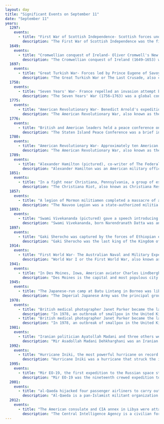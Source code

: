 ```yaml
---
layout: day
title: "Significant Events on September 11"
date: "September 11"
years:
  1297:
    events:
      - title: "First War of Scottish Independence- Scottish forces under Andrew Moray and William Wallace defeated English troops at the Battle of Stirling Bridge on the River Forth."
        description: "The First War of Scottish Independence was the first of a series of wars between English and Scottish forces. It lasted from the English invasion of Scotland in 1296 until the de jure restoration of Scottish independence with the Treaty of Edinburgh–Northampton in 1328. De facto independence was established in 1314 following an English defeat at the Battle of Bannockburn. The wars were caused by the attempts of the English kings to grab territory by claiming sovereignty over Scotland while Scots fought to keep English rule and authority out of Scotland."
  1649:
    events:
      - title: "Cromwellian conquest of Ireland- Oliver Cromwell's New Model Army ended the Siege of Drogheda, took over the town and massacred its garrison."
        description: "The Cromwellian conquest of Ireland (1649–1653) was the re-conquest of Ireland by the Commonwealth of England, initially led by Oliver Cromwell. It forms part of the 1641 to 1652 Irish Confederate Wars, and wider 1639 to 1653 Wars of the Three Kingdoms. Modern estimates suggest that during this period, Ireland experienced a demographic loss totalling around 15 to 20% of the pre-1641 population, due to fighting, famine and bubonic plague."
  1697:
    events:
      - title: "Great Turkish War- Forces led by Prince Eugene of Savoy decisively defeated Ottoman troops at the Battle of Zenta in present-day Serbia, ending the Turkish threat to Europe."
        description: "The Great Turkish War or The Last Crusade, also called in Ottoman sources The Disaster Years, was a series of conflicts between the Ottoman Empire and the Holy League consisting of the Holy Roman Empire, Poland-Lithuania, Venice, Russia, and the Kingdom of Hungary. Intensive fighting began in 1683 and ended with the signing of the Treaty of Karlowitz in 1699. The war was a resounding defeat for the Ottoman Empire, which for the first time lost substantial territory, in Hungary and the Polish–Lithuanian Commonwealth, as well as in part of the western Balkans. The war was significant also for being the first instance of Russia joining an alliance with Western Europe. Historians have labeled the war as the Fourteenth Crusade launched against the Turks by the papacy."
  1758:
    events:
      - title: "Seven Years' War- France repelled an invasion attempt by the British in the Battle of Saint Cast."
        description: "The Seven Years' War (1756–1763) was a global conflict involving most of the European great powers, fought primarily in Europe and the Americas. One of the opposing alliances was led by Great Britain and Prussia. The other alliance was led by France and Austria, backed by Spain, Saxony, Sweden, and Russia. The French and Indian War (1754–1763), the Anglo-Spanish War (1762–1763), and the Spanish–Portuguese War (1762–1763) were all parts of the Seven Years' War."
  1775:
    events:
      - title: "American Revolutionary War- Benedict Arnold's expedition departed from Cambridge, Massachusetts, as part of the invasion of Quebec."
        description: "The American Revolutionary War, also known as the Revolutionary War or American War of Independence, was an armed conflict that comprised the final eight years of the broader American Revolution, in which American Patriot forces organized as the Continental Army and commanded by George Washington defeated the British Army. The conflict was fought in North America, the Caribbean, and the Atlantic Ocean. The war ended with the Treaty of Paris (1783), which resulted in the establishment of the United States of America as an independent nation, which was recognized by Great Britain and other nations of the world."
  1776:
    events:
      - title: "British and American leaders held a peace conference on Staten Island, New York, in the hopes of bringing an end to the nascent American Revolutionary War."
        description: "The Staten Island Peace Conference was a brief informal diplomatic conference held between representatives of the British Crown and its rebellious North American colonies in the hope of bringing a rapid end to the nascent American Revolution. The conference took place on September 11, 1776, a few days after the British had captured Long Island and less than three months after the formal American Declaration of Independence. The conference was held at Billop Manor, the residence of loyalist Colonel Christopher Billop, on Staten Island, New York. The participants were the British Admiral Lord Richard Howe, and members of the Second Continental Congress John Adams, Benjamin Franklin, and Edward Rutledge."
  1780:
    events:
      - title: "American Revolutionary War- Approximately ten American soldiers were killed by Loyalists and their Native American allies in the Sugarloaf massacre in Luzerne County, Pennsylvania."
        description: "The American Revolutionary War, also known as the Revolutionary War or American War of Independence, was an armed conflict that comprised the final eight years of the broader American Revolution, in which American Patriot forces organized as the Continental Army and commanded by George Washington defeated the British Army. The conflict was fought in North America, the Caribbean, and the Atlantic Ocean. The war ended with the Treaty of Paris (1783), which resulted in the establishment of the United States of America as an independent nation, which was recognized by Great Britain and other nations of the world."
  1789:
    events:
      - title: "Alexander Hamilton (pictured), co-writer of The Federalist Papers, became the first U.S. Secretary of the Treasury."
        description: "Alexander Hamilton was an American military officer, statesman, and Founding Father who served as the first U.S. secretary of the treasury from 1789 to 1795 during George Washington's presidency."
  1851:
    events:
      - title: "In a fight near Christiana, Pennsylvania, a group of escaped slaves and free Blacks led by William Parker  fought off a federal posse seeking to arrest and return the escapees to slavery."
        description: "The Christiana Riot, also known as Christiana Resistance, Christiana Tragedy, or Christiana incident, was the successful armed resistance by free Blacks and escaped slaves to a raid led by a federal marshal to recover four escaped slaves owned by Edward Gorsuch of Maryland. The raid took place in the early morning hours of September 11, 1851, at the house in Christiana, Pennsylvania, of William Parker, himself an escaped slave. This took place after the federal Fugitive Slave Act of 1850 increased penalties for assisting escaped slaves and required state government officials, even in free states such as Pennsylvania, to assist in the recapture of slaves."
  1857:
    events:
      - title: "A legion of Mormon militiamen completed a massacre of at least 120 California-bound Arkansas pioneers at Mountain Meadow, Utah."
        description: "The Nauvoo Legion was a state-authorized militia of Nauvoo, Illinois, United States from February 4, 1841 until January 29, 1845. Its main function was the defense of Nauvoo and surrounding Latter Day Saint settlements, but it was also occasionally used as local law enforcement and paraded at ceremonies such as the laying of the cornerstone for the Nauvoo Temple. The Nauvoo Legion was unique among contemporary militias for its chain of command structure, its expanded functions of the court martial, and for operating at a city level."
  1893:
    events:
      - title: "Swami Vivekananda (pictured) gave a speech introducing Hinduism on the opening day of the first Parliament of the World's Religions in Chicago."
        description: "Swami Vivekananda, born Narendranath Datta was an Indian Hindu monk, philosopher, author, religious teacher, and the chief disciple of the Indian mystic Ramakrishna. He was a key figure in the introduction of Vedanta and Yoga to the Western world. He is credited with raising interfaith awareness and bringing Hinduism to the status of a major world religion in the late nineteenth century."
  1897:
    events:
      - title: "Gaki Sherocho was captured by the forces of Ethiopian emperor Menelik II, bringing an end to the Kingdom of Kaffa."
        description: "Gaki Sherocho was the last king of the Kingdom of Kaffa from 6 April 1890 to 10 September 1897, in what is now Ethiopia. He is usually called by the Kaffa 'Chinito', the diminutive of Taten Chini."
  1914:
    events:
      - title: "First World War- The Australian Naval and Military Expeditionary Force invaded German New Guinea, winning the Battle of Bita Paka."
        description: "World War I or the First World War, also known as the Great War, was a global conflict between two coalitions- the Allies and the Central Powers. Fighting took place mainly in Europe and the Middle East, as well as in parts of Africa and the Asia-Pacific, and in Europe was characterised by trench warfare; the widespread use of artillery, machine guns, and chemical weapons (gas); and the introductions of tanks and aircraft. World War I was one of the deadliest conflicts in history, resulting in an estimated 10 million military dead and more than 20 million wounded, plus some 10 million civilian dead from causes including genocide. The movement of large numbers of people was a major factor in the deadly Spanish flu pandemic."
  1941:
    events:
      - title: "In Des Moines, Iowa, American aviator Charles Lindbergh delivered an antisemitic speech accusing Jews of controlling the media and manipulating the United States into joining World War II."
        description: "Des Moines is the capital and most populous city in the U.S. state of Iowa. It is the county seat of Polk County with parts extending into Warren County. It was incorporated on September 22, 1851, as Fort Des Moines, which was shortened to 'Des Moines' in 1857. It is located on, and named after, the Des Moines River, which likely was adapted from the early French name, Rivière des Moines, meaning 'River of the Monks'. The city's population was 214,133 as of the 2020 census. The six-county metropolitan area is ranked 81st in terms of population in the United States, with 709,466 residents according to the 2020 census by the United States Census Bureau, and is the largest metropolitan area fully located within the state."
  1945:
    events:
      - title: "The Japanese-run camp at Batu Lintang in Borneo was liberated by the Australian 9th Division, averting the planned massacre of its 2,000-plus Allied POWs and civilian internees by four days."
        description: "The Imperial Japanese Army was the principal ground force of the Empire of Japan. Forming one of the military branches of the Imperial Japanese Armed Forces (IJAF), it was controlled by the Imperial Japanese Army General Staff Office and the Army Ministry, both of which were nominally subordinate to the Emperor of Japan, the supreme commander of IJAF. During the 20th century, an Inspectorate General of Aviation became the third agency with oversight of the IJA. At its height, the IJA was one of the most influential factions in the politics of Japan."
  1978:
    events:
      - title: "British medical photographer Janet Parker became the last recorded person to die from smallpox, leading to a debate on whether the virus should be preserved."
        description: "In 1978, an outbreak of smallpox in the United Kingdom resulted in the death of Janet Parker, a British medical photographer, who became the last recorded person to die from the disease. Her illness and death, which was connected to the deaths of two other people, led to the Shooter Inquiry, an official investigation by government-appointed experts triggering radical changes in how dangerous pathogens were studied in the UK and named after the panel's leader."
      - title: "British medical photographer Janet Parker became the last recorded person to die from smallpox, leading to a debate on whether the virus should be preserved."
        description: "In 1978, an outbreak of smallpox in the United Kingdom resulted in the death of Janet Parker, a British medical photographer, who became the last recorded person to die from the disease. Her illness and death, which was connected to the deaths of two other people, led to the Shooter Inquiry, an official investigation by government-appointed experts triggering radical changes in how dangerous pathogens were studied in the UK and named after the panel's leader."
  1981:
    events:
      - title: "Iranian politician Ayatollah Madani and three others were assassinated by an agent of the MEK who detonated a grenade during Friday prayers in Tabriz."
        description: "Mir Asadollah Madani Dehkharghani was an Iranian politician and Shia cleric. He was the second Imam Jumu'ah of Tabriz, the Imam Jumu'ah of Hamadan, the representative of the Supreme Leader in East Azerbaijan for less than a year, and a member of the Muslim People's Republic Party. Madani was also Hamadan province's representative in the first term of the Assembly of Experts."
  1992:
    events:
      - title: "Hurricane Iniki, the most powerful hurricane on record to strike the Hawaiian Islands, passed directly over the island of Kauai, killing six people and causing around US$1.8 billion dollars in damage."
        description: "Hurricane Iniki was a hurricane that struck the island of Kauaʻi on September 11, 1992. It was the most powerful hurricane to strike Hawaiʻi in recorded history, and the only hurricane to directly affect the state during the 1992 Pacific hurricane season. Forming on September 5, 1992, it was the first hurricane to hit the state since Hurricane Iwa in the 1982 season, and the only known major hurricane to hit the state. Iniki dissipated on September 13, about halfway between Hawaii and Alaska."
  1995:
    events:
      - title: "Mir EO-19, the first expedition to the Russian space station Mir launched on an American Space Shuttle, returned to Earth after approximately 75 days in space."
        description: "Mir EO-19 was the nineteenth crewed expedition to the space station Mir, lasting from June to September 1995. The crew, consisting of Russian cosmonauts Anatoly Solovyev and Nikolai Budarin, launched on June 27, 1995, aboard the Space Shuttle Atlantis on the STS-71 mission. After remaining aboard Mir for approximately 75 days, Solovyev and Budarin returned aboard the Soyuz TM-21 spacecraft on September 11, 1995."
  2001:
    events:
      - title: "al-Qaeda hijacked four passenger airliners to carry out a series of terrorist attacks (one pictured) against targets in New York City and the area of Washington, D.C., killing 2,977 people."
        description: "Al-Qaeda is a pan-Islamist militant organization led by Sunni jihadists who self-identify as a vanguard spearheading a global Islamist revolution to unite the Muslim world under a supra-national Islamic caliphate. Its membership is mostly composed of Arabs but also includes people from other ethnic groups. Al-Qaeda has mounted attacks on civilian, economic and military targets of the U.S. and its allies; such as the 1998 US embassy bombings, the USS Cole bombing, and the September 11 attacks."
  2012:
    events:
      - title: "The American consulate and CIA annex in Libya were attacked by a heavily armed group, resulting in the deaths of U.S. ambassador J. Christopher Stevens and three others."
        description: "The Central Intelligence Agency is a civilian foreign intelligence service of the federal government of the United States tasked with advancing national security through collecting and analyzing intelligence from around the world and conducting covert operations. The agency is headquartered in the George Bush Center for Intelligence in Langley, Virginia, and is sometimes metonymously called 'Langley'. A major member of the United States Intelligence Community (IC), the CIA has reported to the director of national intelligence since 2004, and is focused on providing intelligence for the president and the Cabinet."
---
```

